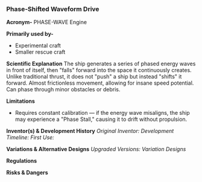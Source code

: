 ### Phase-Shifted Waveform Drive

**Acronym-** PHASE-WAVE Engine

**Primarily used by-**

- Experimental craft
- Smaller rescue craft

**Scientific Explanation**
The ship generates a series of phased energy waves in front of itself, then "falls" forward into the space it continuously creates.
Unlike traditional thrust, it does not "push" a ship but instead "shifts" it forward.
Almost frictionless movement, allowing for insane speed potential.
Can phase through minor obstacles or debris.

**Limitations**

- Requires constant calibration — if the energy wave misaligns, the ship may experience a "Phase Stall," causing it to drift without propulsion.

**Inventor(s) & Development History**
_Original Inventor:_
_Development Timeline:_
_First Use:_

**Variations & Alternative Designs**
_Upgraded Versions:_
_Variation Designs_

**Regulations**

**Risks & Dangers**
